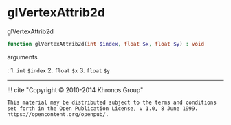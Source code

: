 # glVertexAttrib2d
glVertexAttrib2d

```php
function glVertexAttrib2d(int $index, float $x, float $y) : void
```



arguments

:    1. `int` `$index` 
    2. `float` `$x` 
    3. `float` `$y` 



---
     

!!! cite "Copyright © 2010-2014 Khronos Group"

    This material may be distributed subject to the terms and conditions set forth in the Open Publication License, v 1.0, 8 June 1999. https://opencontent.org/openpub/.